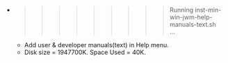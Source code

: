 * >>>>>>>>> Running inst-min-win-jwm-help-manuals-text.sh ...
  * Add user & developer manuals(text) in Help menu.
  * Disk size = 1947700K. Space Used = 40K.
